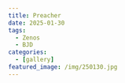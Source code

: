 ```yaml
---
title: Preacher
date: 2025-01-30
tags:
  - Zenos
  - BJD
categories:
  - [gallery]
featured_image: /img/250130.jpg
---
```


